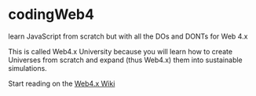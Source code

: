 # codingWeb4
learn JavaScript from scratch but with all the DOs and DONTs for Web 4.x

This is called Web4.x University because you will learn how to create Universes from scratch and expand (thus Web4.x) them into sustainable simulations.

Start reading on the 
[Web4.x Wiki](https://github.com/web4x/codingWeb4/wiki/Home/)
